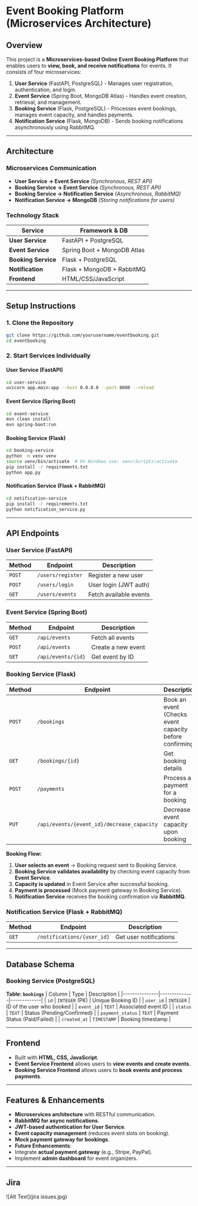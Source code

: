 # Event Booking Platform (Microservices Architecture)

## Overview
This project is a **Microservices-based Online Event Booking Platform** that enables users to **view, book, and receive notifications** for events. It consists of four microservices:

1. **User Service** (FastAPI, PostgreSQL) - Manages user registration, authentication, and login.
2. **Event Service** (Spring Boot, MongoDB Atlas) - Handles event creation, retrieval, and management.
3. **Booking Service** (Flask, PostgreSQL) - Processes event bookings, manages event capacity, and handles payments.
4. **Notification Service** (Flask, MongoDB) - Sends booking notifications asynchronously using RabbitMQ.

---

## Architecture
### **Microservices Communication**
- **User Service → Event Service** *(Synchronous, REST API)*
- **Booking Service → Event Service** *(Synchronous, REST API)*
- **Booking Service → Notification Service** *(Asynchronous, RabbitMQ)*
- **Notification Service → MongoDB** *(Storing notifications for users)*

### **Technology Stack**
| Service             | Framework & DB |
|--------------------|--------------|
| **User Service**   | FastAPI + PostgreSQL |
| **Event Service**  | Spring Boot + MongoDB Atlas |
| **Booking Service**| Flask + PostgreSQL |
| **Notification**   | Flask + MongoDB + RabbitMQ |
| **Frontend**       | HTML/CSS/JavaScript |

---

## Setup Instructions
### **1. Clone the Repository**
```sh
git clone https://github.com/yourusername/eventbooking.git
cd eventbooking
```

### **2. Start Services Individually**
#### **User Service (FastAPI)**
```sh
cd user-service
uvicorn app.main:app --host 0.0.0.0 --port 8000 --reload
```

#### **Event Service (Spring Boot)**
```sh
cd event-service
mvn clean install
mvn spring-boot:run
```

#### **Booking Service (Flask)**
```sh
cd booking-service
python -m venv venv
source venv/bin/activate  # On Windows use: venv\Scripts\activate
pip install -r requirements.txt
python app.py
```

#### **Notification Service (Flask + RabbitMQ)**
```sh
cd notification-service
pip install -r requirements.txt
python notification_service.py
```

---

## API Endpoints

### **User Service (FastAPI)**
| Method | Endpoint             | Description            |
|--------|----------------------|------------------------|
| `POST` | `/users/register`    | Register a new user   |
| `POST` | `/users/login`       | User login (JWT auth) |
| `GET`  | `/users/events`      | Fetch available events |

### **Event Service (Spring Boot)**
| Method | Endpoint        | Description |
|--------|---------------|-------------|
| `GET`  | `/api/events`  | Fetch all events |
| `POST` | `/api/events`  | Create a new event |
| `GET`  | `/api/events/{id}` | Get event by ID |

### **Booking Service (Flask)**
| Method | Endpoint                     | Description |
|--------|------------------------------|-------------|
| `POST` | `/bookings`                   | Book an event (Checks event capacity before confirming) |
| `GET`  | `/bookings/{id}`               | Get booking details |
| `POST` | `/payments`                    | Process a payment for a booking |
| `PUT`  | `/api/events/{event_id}/decrease_capacity` | Decrease event capacity upon booking |

**Booking Flow:**
1. **User selects an event** → Booking request sent to Booking Service.
2. **Booking Service validates availability** by checking event capacity from **Event Service**.
3. **Capacity is updated** in Event Service after successful booking.
4. **Payment is processed** (Mock payment gateway in Booking Service).
5. **Notification Service** receives the booking confirmation via **RabbitMQ**.

### **Notification Service (Flask + RabbitMQ)**
| Method | Endpoint           | Description |
|--------|------------------|-------------|
| `GET`  | `/notifications/{user_id}` | Get user notifications |

---

## Database Schema

### **Booking Service (PostgreSQL)**
**Table: `bookings`**
| Column         | Type          | Description |
|---------------|--------------|-------------|
| `id`          | `INTEGER` (PK) | Unique Booking ID |
| `user_id`     | `INTEGER`     | ID of the user who booked |
| `event_id`    | `TEXT`        | Associated event ID |
| `status`      | `TEXT`        | Status (Pending/Confirmed) |
| `payment_status` | `TEXT`    | Payment Status (Paid/Failed) |
| `created_at`  | `TIMESTAMP`   | Booking timestamp |

---

## Frontend

- Built with **HTML, CSS, JavaScript**.
- **Event Service Frontend** allows users to **view events and create events**.
- **Booking Service Frontend** allows users to **book events and process payments**.

---

## Features & Enhancements
-  **Microservices architecture** with RESTful communication.
-  **RabbitMQ for async notifications**.
-  **JWT-based authentication for User Service**.
-  **Event capacity management** (reduces event slots on booking).
-  **Mock payment gateway for bookings**.
-  **Future Enhancements**:
  - Integrate **actual payment gateway** (e.g., Stripe, PayPal).
  - Implement **admin dashboard** for event organizers.

---

## Jira 
![Alt Text](jira issues.jpg)
